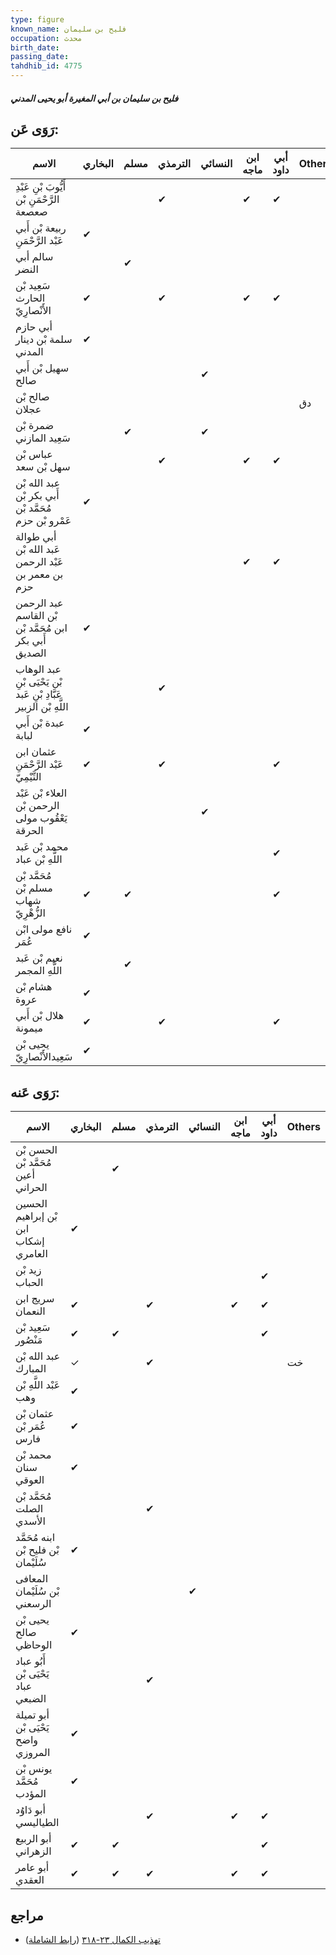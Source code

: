 ```yaml
---
type: figure
known_name: فليح بن سليمان
occupation: محدث
birth_date:
passing_date:
tahdhib_id: 4775
---
```

##### فليح بن سليمان بن أبي المغيرة أبو يحيى المدني

## رَوَى عَن:
| الاسم                                                             | البخاري | مسلم | الترمذي | النسائي | ابن ماجه | أبي داود | Others |
| ----------------------------------------------------------------- | ------- | ---- | ------- | ------- | -------- | -------- | ------ |
| أَيُّوبَ بْنِ عَبْدِ الرَّحْمَنِ بْن صعصعة                        |         |      | ✔       |         | ✔        | ✔        |        |
| ربيعة بْن أَبي عَبْد الرَّحْمَنِ                                  | ✔       |      |         |         |          |          |        |
| سالم أبي النضر                                                    |         | ✔    |         |         |          |          |        |
| سَعِيد بْن الحارث الأَنْصارِيّ                                    | ✔       |      | ✔       |         | ✔        | ✔        |        |
| أبي حازم سلمة بْن دينار المدني                                    | ✔       |      |         |         |          |          |        |
| سهيل بْن أَبي صالح                                                |         |      |         | ✔       |          |          |        |
| صالح بْن عجلان                                                    |         |      |         |         |          |          | دق     |
| ضمرة بْن سَعِيد المازني                                           |         | ✔    |         | ✔       |          |          |        |
| عباس بْن سهل بْن سعد                                              |         |      | ✔       |         | ✔        | ✔        |        |
| عبد الله بْن أَبي بكر بْن مُحَمَّد بْن عَمْرو بْن حزم             | ✔       |      |         |         |          |          |        |
| أبي طوالة عَبد الله بْن عَبْد الرحمن بن معمر بن حزم               |         |      |         |         | ✔        | ✔        |        |
| عبد الرحمن بْن القاسم ابن مُحَمَّد بْن أَبي بكر الصديق            | ✔       |      |         |         |          |          |        |
| عبد الوهاب بْن يَحْيَى بْنِ عَبَّادِ بْنِ عَبد اللَّهِ بْن الزبير |         |      | ✔       |         |          |          |        |
| عبدة بْن أَبي لبابة                                               | ✔       |      |         |         |          |          |        |
| عثمان ابن عَبْد الرَّحْمَنِ التَّيْمِيّ                           | ✔       |      | ✔       |         |          | ✔        |        |
| العلاء بْن عَبْد الرحمن بْن يَعْقُوب مولى الحرقة                  |         |      |         | ✔       |          |          |        |
| محمد بْن عَبد اللَّهِ بْن عباد                                    |         |      |         |         |          | ✔        |        |
| مُحَمَّد بْن مسلم بْن شهاب الزُّهْرِيّ                            | ✔       | ✔    |         |         |          | ✔        |        |
| نافع مولى ابْن عُمَر                                              | ✔       |      |         |         |          |          |        |
| نعيم بْن عَبد اللَّهِ المجمر                                      |         | ✔    |         |         |          |          |        |
| هشام بْن عروة                                                     | ✔       |      |         |         |          |          |        |
| هلال بْن أَبي ميمونة                                              | ✔       |      | ✔       |         |          | ✔        |        |
| يحيى بْن سَعِيدالأَنْصارِيّ                                       | ✔       |      |         |         |          |          |        |
## رَوَى عَنه:
| الاسم                                | البخاري | مسلم | الترمذي | النسائي | ابن ماجه | أبي داود | Others |
| ------------------------------------ | ------- | ---- | ------- | ------- | -------- | -------- | ------ |
| الحسن بْن مُحَمَّد بْن أعين الحراني  |         | ✔    |         |         |          |          |        |
| الحسين بْن إبراهيم ابن إشكاب العامري | ✔       |      |         |         |          |          |        |
| زيد بْن الحباب                       |         |      |         |         |          | ✔        |        |
| سريج ابن النعمان                     | ✔       |      | ✔       |         | ✔        | ✔        |        |
| سَعِيد بْن مَنْصُور                  | ✔       | ✔    |         |         |          | ✔        |        |
| عبد الله بْن المبارك                 | ✓       |      | ✔       |         |          |          | خت     |
| عَبْد اللَّهِ بْن وهب                | ✔       |      |         |         |          |          |        |
| عثمان بْن عُمَر بْن فارس             | ✔       |      |         |         |          |          |        |
| محمد بْن سنان العوقي                 | ✔       |      |         |         |          |          |        |
| مُحَمَّد بْن الصلت الأسدي            |         |      | ✔       |         |          |          |        |
| ابنه مُحَمَّد بْن فليح بْن سُلَيْمان | ✔       |      |         |         |          |          |        |
| المعافى بْن سُلَيْمان الرسعني        |         |      |         | ✔       |          |          |        |
| يحيى بْن صالح الوحاظي                | ✔       |      |         |         |          |          |        |
| أَبُو عباد يَحْيَى بْن عباد الضبعي   |         |      | ✔       |         |          |          |        |
| أبو تميلة يَحْيَى بْن واضح المروزي   | ✔       |      |         |         |          |          |        |
| يونس بْن مُحَمَّد المؤدب             | ✔       |      |         |         |          |          |        |
| أبو دَاوُد الطياليسي                 |         |      | ✔       |         | ✔        | ✔        |        |
| أبو الربيع الزهراني                  | ✔       | ✔    |         |         |          | ✔        |        |
| أبو عامر العقدي                      | ✔       | ✔    | ✔       |         | ✔        | ✔        |        |
## مراجع
- [تهذيب الكمال ٢٣-٣١٨](obsidian://open?vault=Tahdhib-al-Kamal&file=Figures/٤٧٧٥-فليح%20بن%20سليمان%20بن%20أبي%20المغيرة%20أبو%20يحيى%20المدني) ([رابط الشاملة](https://shamela.ws/book/3722/12205))
